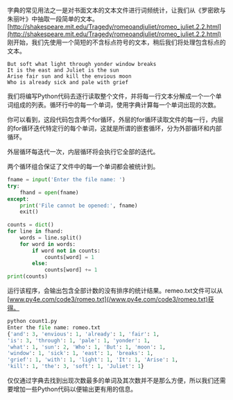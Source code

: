 字典的常见用法之一是对书面文本的文本文件进行词频统计，让我们从《罗密欧与朱丽叶》中抽取一段简单的文本。
[http://shakespeare.mit.edu/Tragedy/romeoandjuliet/romeo_juliet.2.2.html](http://shakespeare.mit.edu/Tragedy/romeoandjuliet/romeo_juliet.2.2.html)
刚开始，我们先使用一个简短的不含标点符号的文本，稍后我们将处理包含标点的文本。
```
But soft what light through yonder window breaks
It is the east and Juliet is the sun
Arise fair sun and kill the envious moon
Who is already sick and pale with grief
```

我们将编写Python代码去逐行读取整个文件，并将每一行文本分解成一个一个单词组成的列表。循环行中的每一个单词，使用字典计算每一个单词出现的次数。

你可以看到，这段代码包含两个for循环，外层的for循环读取文件的每一行，内层的for循环迭代特定行的每个单词，这就是所谓的嵌套循环，分为外部循环和内部循环。

外层循环每迭代一次，内层循环将会执行它全部的迭代。

两个循环组合保证了文件中的每一个单词都会被统计到。
```python
fname = input('Enter the file name: ') 
try:
    fhand = open(fname) 
except:
    print('File cannot be opened:', fname)
    exit()
    
counts = dict() 
for line in fhand:
    words = line.split() 
    for word in words:
        if word not in counts: 
            counts[word] = 1
        else:
            counts[word] += 1
print(counts)
```
运行该程序，会输出包含全部计数的没有排序的统计结果。remeo.txt文件可以从[www.py4e.com/code3/romeo.txt](/www.py4e.com/code3/romeo.txt)获得。
```python
python count1.py
Enter the file name: romeo.txt
{'and': 3, 'envious': 1, 'already': 1, 'fair': 1,
'is': 3, 'through': 1, 'pale': 1, 'yonder': 1,
'what': 1, 'sun': 2, 'Who': 1, 'But': 1, 'moon': 1,
'window': 1, 'sick': 1, 'east': 1, 'breaks': 1,
'grief': 1, 'with': 1, 'light': 1, 'It': 1, 'Arise': 1,
'kill': 1, 'the': 3, 'soft': 1, 'Juliet': 1}
```
仅仅通过字典去找到出现次数最多的单词及其次数并不是那么方便，所以我们还需要增加一些Python代码以便输出更有用的信息。


